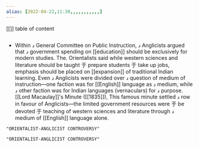 ```yaml
---
alias: [2022-04-22,11:30,,,,,,,,,,,]
---
```

[[]]
table of content
```toc
```
- Within د General Committee on Public Instruction, د Anglicists argued that د government spending on [[education]] should be exclusively for modern studies. The. Orientalists said while western sciences and literature should be taught 于 prepare students 于 take up jobs, emphasis should be placed on [[expansion]] of traditional Indian learning. Even د Anglicists were divided over د question of medium of instruction—one faction was for [[English]] language as د medium, while د other faction was for Indian languages (vernaculars) for د purpose. [[Lord Macaulay]]'s Minute ([[1835]]), This famous minute settled د row in favour of Anglicists—the limited government resources were 于 be devoted 于 teaching of western sciences and literature through د medium of [[English]] language alone.
```query
"ORIENTALIST-ANGLICIST CONTROVERSY"
```
```query 2022-04-22 11:30
"ORIENTALIST-ANGLICIST CONTROVERSY"
```